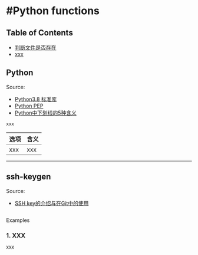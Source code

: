 #Python functions
=====

## Table of Contents
<!-- START doctoc generated TOC please keep comment here to allow auto update -->
<!-- DON'T EDIT THIS SECTION, INSTEAD RE-RUN doctoc TO UPDATE -->
- [判断文件是否存在](#判断文件是否存在)
- [xxx](#xxx)
<!-- END doctoc generated TOC please keep comment here to allow auto update -->

## Python
Source:
- [Python3.8 标准库](https://docs.python.org/zh-cn/3.8/library/)<br>
- [Python PEP](https://www.python.org/dev/peps/)<br>
- [Python中下划线的5种含义](https://zhuanlan.zhihu.com/p/36173202)


```
xxx
```
| 选项  | 含义 |
| ------------- | ------------- |
| xxx  | xxx  |

***
## ssh-keygen
Source:
- [SSH key的介绍与在Git中的使用](https://www.jianshu.com/p/1246cfdbe460)<br>

```

```
Examples
### 1. XXX
```
XXX
```

